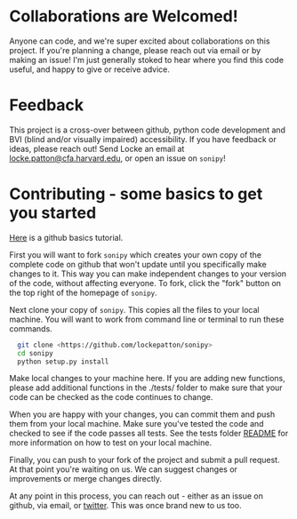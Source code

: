 # Collaborations are Welcomed!

Anyone can code, and we're super excited about collaborations on this project.
If you're planning a change, please reach out via email or by making an issue!
I'm just generally stoked to hear where you find this code useful, and happy to
give or receive advice.

# Feedback

This project is a cross-over between github, python code development and BVI
(blind and/or visually impaired) accessibility. If you have feedback or ideas,
please reach out! Send Locke an email at locke.patton@cfa.harvard.edu, or open
an issue on `sonipy`!

# Contributing - some basics to get you started

[Here](https://guides.github.com/activities/hello-world/) is a github basics tutorial.

First you will want to fork `sonipy` which creates your own copy of the complete code on github that
won't update until you specifically make changes to it. This way you can make independent changes
to your version of the code, without affecting everyone. To fork, click the "fork" button
on the top right of the homepage of `sonipy`.

Next clone your copy of `sonipy`. This copies all the files to your local machine.
You will want to work from command line or terminal to run these commands.

``` bash
  git clone <https://github.com/lockepatton/sonipy>
  cd sonipy
  python setup.py install
```

Make local changes to your machine here. If you are adding new functions, please
add additional functions in the ./tests/ folder to make sure that your code can be
checked as the code continues to change.

When you are happy with your changes, you can commit them and push them from your local machine.
Make sure you've tested the code and checked to see if the code passes all tests. See the
tests folder [README](https://github.com/lockepatton/sonipy/blob/master/tests/README.md) for more information on how to test on your local machine.

Finally, you can push to your fork of the project and submit a pull request. At that point you're
waiting on us. We can suggest changes or improvements or merge changes directly.

At any point in this process, you can reach out - either as an issue on github,
via email, or [twitter](https://twitter.com/Astro_Locke). This was once brand new to us too.
